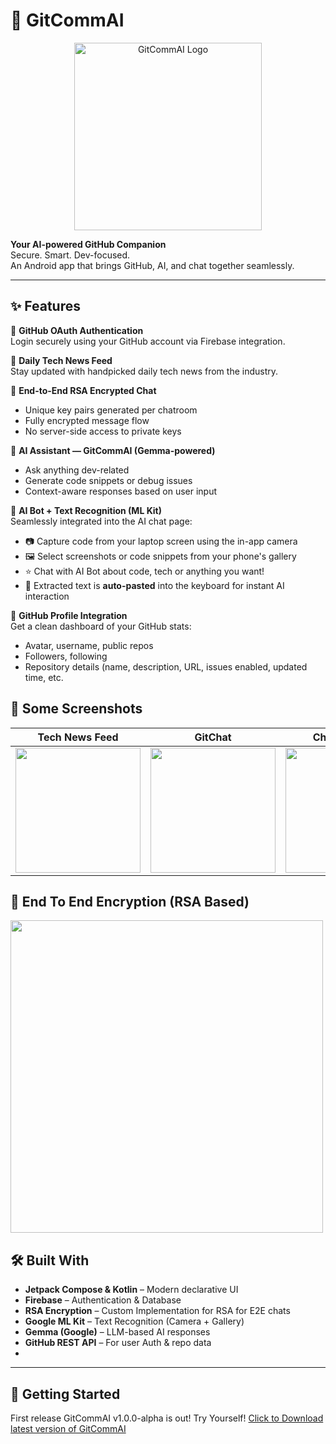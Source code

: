 # 🚀 GitCommAI

<div align="center">
  <img src="https://nilayg26.github.io/Animation/gitcommailogocompressed_11zon.jpg" alt="GitCommAI Logo" width="300"/>
</div>

**Your AI-powered GitHub Companion**  
Secure. Smart. Dev-focused.  
An Android app that brings GitHub, AI, and chat together seamlessly.

---

## ✨ Features

🔐 **GitHub OAuth Authentication**  
Login securely using your GitHub account via Firebase integration.

📰 **Daily Tech News Feed**  
Stay updated with handpicked daily tech news from the industry.

💬 **End-to-End RSA Encrypted Chat**  
- Unique key pairs generated per chatroom  
- Fully encrypted message flow  
- No server-side access to private keys

🤖 **AI Assistant — GitCommAI (Gemma-powered)**  
- Ask anything dev-related  
- Generate code snippets or debug issues  
- Context-aware responses based on user input

📸 **AI Bot + Text Recognition (ML Kit)**  
Seamlessly integrated into the AI chat page:  
- 📷 Capture code from your laptop screen using the in-app camera  
- 🖼️ Select screenshots or code snippets from your phone's gallery
- ⭐️ Chat with AI Bot about code, tech or anything you want!
- 🧠 Extracted text is **auto-pasted** into the keyboard for instant AI interaction

👤 **GitHub Profile Integration**  
Get a clean dashboard of your GitHub stats:  
- Avatar, username, public repos  
- Followers, following  
- Repository details (name, description, URL, issues enabled, updated time, etc.

## 📸 Some Screenshots

| Tech News Feed | GitChat | Chat Message | GitCommAI (AI Bot) | GitHub Profile |
|----------------|---------|---------------|---------------------|----------------|
| <img src="https://nilayg26.github.io/Animation/GitCommAISamplePics20.jpeg" width="200"/> | <img src="https://nilayg26.github.io/Animation/GitCommAISamplePics14.jpeg" width="200"/> | <img src="https://nilayg26.github.io/Animation/GitCommAISamplePics17.jpeg" width="200"/> | <img src="https://nilayg26.github.io/Animation/GitCommAISamplePics10.jpeg" width="200"/> | <img src="https://nilayg26.github.io/Animation/GitCommAISamplePics07.jpeg" width="200"/> |

## 💬 End To End Encryption (RSA Based) 
<img src="https://nilayg26.github.io/Animation/GitCommAISamplePics21.jpeg" width="500"/>

## 🛠 Built With

- **Jetpack Compose & Kotlin** – Modern declarative UI
- **Firebase** – Authentication & Database 
- **RSA Encryption** – Custom Implementation for RSA for E2E chats
- **Google ML Kit** – Text Recognition (Camera + Gallery)
- **Gemma (Google)** – LLM-based AI responses
- **GitHub REST API** – For user Auth & repo data
- 
---

## 🚀 Getting Started

First release GitCommAI v1.0.0-alpha is out! Try Yourself!
   [Click to Download latest version of GitCommAI](https://nilayg26.github.io/Animation/gitcommailogocompressed_11zon.jpg)
  
